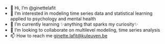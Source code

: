 - 👋 Hi, I’m @ginettelafit
- 👀 I’m interested in modeling time series data and statistical learning applied to psychology and mental health
- 🌱 I’m currently learning ✨anything that sparks my curiosity✨
- 💞️ I’m looking to collaborate on multilevel modeling, time series analysis
- 📫 How to reach me ginette.lafit@kuleuven.be

<!---
ginettelafit/ginettelafit is a ✨ special ✨ repository because its `README.md` (this file) appears on your GitHub profile.
You can click the Preview link to take a look at your changes.
--->
